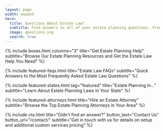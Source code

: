 ```yaml
---
layout: page
width: expand
hero:
  title: Questions About Estate Law?
  subtitle: Find answers to all of your estate planning questions. From estate law to probate, wills to trusts, to finding an estate planning attorney, EstateLawFAQS.com has you covered.
  image: questions.svg
  search: true
---
```


<!-- Boxes -->
{% include boxes.html columns="3" title="Get Estate Planning Help" subtitle="Browse Our Estate Planning Resources and Get the Estate Law Help You Need" %}

<!-- Featured FAQs -->
{% include featured-faqs.html title="Estate Law FAQs" subtitle="Quick Answers to the Most Frequently Asked Estate Law Questions" %}

<!-- Estate Planning by State -->
{% include featured-states.html tag="featured" title="Estate Planning In..." subtitle="Learn About Estate Planning Laws in Your State" %}

<!-- Featured Estate Law Attorneys -->
{% include featured-attorneys.html title="Hire an Estate Attorney" subtitle="Browse the Top Estate Planning Attorneys in Your Area" %}

<!-- CTA -->
{% include cta.html title="Didn't find an answer?" button_text="Contact Us" button_url="/contact/" subtitle="Get in touch with us for details on setup and additional custom services pricing" %}
